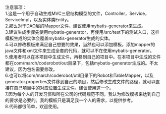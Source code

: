 注意事项：  
    1.这是一个用于自动生成MVC三层结构模型的文件，Controller，Service，ServiceImpl，以及实体类Entity。  
    2.那么对于DAO层的Mapper文件，建议使用mybatis-generator来生成。  
    3.建议生成步骤先使用mybatis-generator，再使用/src/test下的测试入口，这样模板生成的实体会覆盖mybatis-generator生成的实体。  
    4.可以修改模板来满足自己想要的效果，当然也可以添加模板，添加mapper的java文件和xml文件来生成全套的代码，就可以不在使用mybatis-generator。  
    5.使用者可以在本项目中生成文件，再移到自己的项目中。在本项目中生成的文件都在com/march/coderobot/out目录下，包括mybatis-generator生成的。不太建议，因为包名需要修改。  
    6.也可以将com/march/coderobot/util目录下的Robot和TableMapper，以及generator.properties文件移到自己的项目，然后修改生成文件的路径，就可以直接在自己项目中的对应位置生成文件。建议使用这一个。  
    7.因为每个人的开发习惯和所在公司的代码规范不同，我认为修改模板来达到自己的要求是必要的。我的模板只是满足我一个人的需求，以提供参考。  
    8.代码都很简单，欢迎使用。